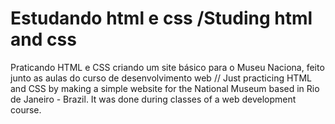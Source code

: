 # Estudando html e css /Studing html and css
Praticando HTML e CSS criando um site básico para o Museu Naciona, feito junto as aulas do curso de desenvolvimento web // Just practicing HTML and CSS by making a simple website for the National Museum based in Rio de Janeiro - Brazil. It was done during classes of a web development course.

